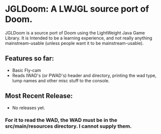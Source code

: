 # JGLDoom: A LWJGL source port of Doom.

JGLDoom is a source port of Doom using the LightWeight Java Game Library.
It is Intended to be a learning experience, and not really anything mainstream-usable (unless people want it to be mainstream-usable). 

## Features so far:
- Basic Fly-cam
- Reads IWAD's (or PWAD's) header and directory, printing the wad type, lump names and other misc stuff to the console.

## Most Recent Release:
- No releases yet.

### For it to read the WAD, the WAD must be in the src/main/resources directory. I cannot supply them.
